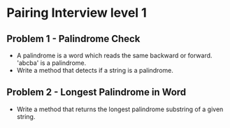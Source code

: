 # Pairing Interview level 1

## Problem 1 - Palindrome Check
* A palindrome is a word which reads the same backward or forward. 'abcba' is a palindrome.
* Write a method that detects if a string is a palindrome.

## Problem 2 - Longest Palindrome in Word
* Write a method that returns the longest palindrome substring of a given string.